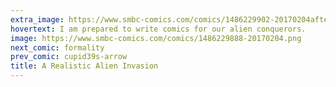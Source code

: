 ```yaml
---
extra_image: https://www.smbc-comics.com/comics/1486229902-20170204after.png
hovertext: I am prepared to write comics for our alien conquerors.
image: https://www.smbc-comics.com/comics/1486229888-20170204.png
next_comic: formality
prev_comic: cupid39s-arrow
title: A Realistic Alien Invasion
---
```


